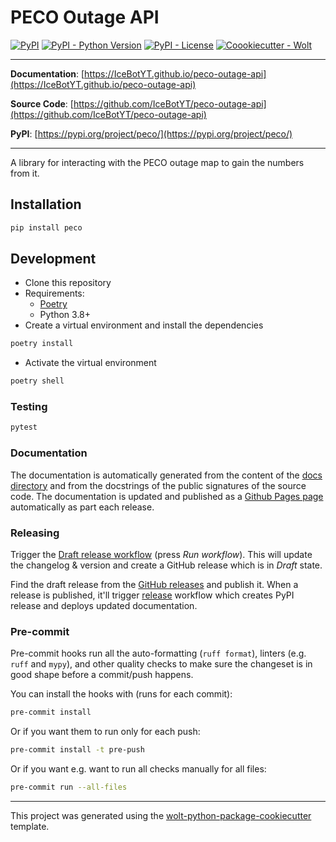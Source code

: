 # PECO Outage API

[![PyPI](https://img.shields.io/pypi/v/peco?style=flat-square)](https://pypi.python.org/pypi/peco/)
[![PyPI - Python Version](https://img.shields.io/pypi/pyversions/peco?style=flat-square)](https://pypi.python.org/pypi/peco/)
[![PyPI - License](https://img.shields.io/pypi/l/peco?style=flat-square)](https://pypi.python.org/pypi/peco/)
[![Coookiecutter - Wolt](https://img.shields.io/badge/cookiecutter-Wolt-00c2e8?style=flat-square&logo=cookiecutter&logoColor=D4AA00&link=https://github.com/woltapp/wolt-python-package-cookiecutter)](https://github.com/woltapp/wolt-python-package-cookiecutter)


---

**Documentation**: [https://IceBotYT.github.io/peco-outage-api](https://IceBotYT.github.io/peco-outage-api)

**Source Code**: [https://github.com/IceBotYT/peco-outage-api](https://github.com/IceBotYT/peco-outage-api)

**PyPI**: [https://pypi.org/project/peco/](https://pypi.org/project/peco/)

---

A library for interacting with the PECO outage map to gain the numbers from it.

## Installation

```sh
pip install peco
```

## Development

* Clone this repository
* Requirements:
  * [Poetry](https://python-poetry.org/)
  * Python 3.8+
* Create a virtual environment and install the dependencies

```sh
poetry install
```

* Activate the virtual environment

```sh
poetry shell
```

### Testing

```sh
pytest
```

### Documentation

The documentation is automatically generated from the content of the [docs directory](https://github.com/IceBotYT/peco-outage-api/tree/master/docs) and from the docstrings
 of the public signatures of the source code. The documentation is updated and published as a [Github Pages page](https://pages.github.com/) automatically as part each release.

### Releasing

Trigger the [Draft release workflow](https://github.com/IceBotYT/peco-outage-api/actions/workflows/draft_release.yml)
(press _Run workflow_). This will update the changelog & version and create a GitHub release which is in _Draft_ state.

Find the draft release from the
[GitHub releases](https://github.com/IceBotYT/peco-outage-api/releases) and publish it. When
 a release is published, it'll trigger [release](https://github.com/IceBotYT/peco-outage-api/blob/master/.github/workflows/release.yml) workflow which creates PyPI
 release and deploys updated documentation.

### Pre-commit

Pre-commit hooks run all the auto-formatting (`ruff format`), linters (e.g. `ruff` and `mypy`), and other quality
 checks to make sure the changeset is in good shape before a commit/push happens.

You can install the hooks with (runs for each commit):

```sh
pre-commit install
```

Or if you want them to run only for each push:

```sh
pre-commit install -t pre-push
```

Or if you want e.g. want to run all checks manually for all files:

```sh
pre-commit run --all-files
```

---

This project was generated using the [wolt-python-package-cookiecutter](https://github.com/woltapp/wolt-python-package-cookiecutter) template.
